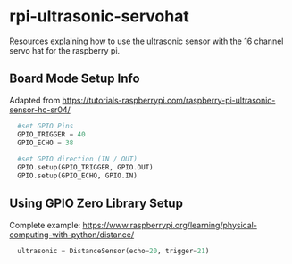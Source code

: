 # rpi-ultrasonic-servohat
Resources explaining how to use the ultrasonic sensor with the 16 channel servo hat for the raspberry pi.


## Board Mode Setup Info

Adapted from https://tutorials-raspberrypi.com/raspberry-pi-ultrasonic-sensor-hc-sr04/

```Python
  #set GPIO Pins
  GPIO_TRIGGER = 40
  GPIO_ECHO = 38
 
  #set GPIO direction (IN / OUT)
  GPIO.setup(GPIO_TRIGGER, GPIO.OUT)
  GPIO.setup(GPIO_ECHO, GPIO.IN)
```  
 
## Using GPIO Zero Library Setup

Complete example: https://www.raspberrypi.org/learning/physical-computing-with-python/distance/

```Python
  ultrasonic = DistanceSensor(echo=20, trigger=21)
``` 
